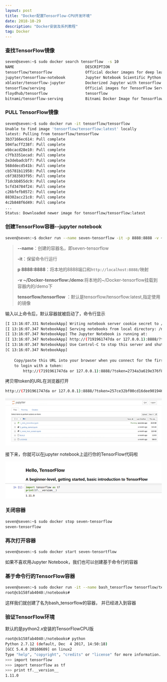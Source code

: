 ```yaml
---
layout: post
title: "Docker配置TensorFlow-CPU开发环境"
date: 2018-10-29
description: "Docker安装及系列教程"
tag: Docker
---
```


### 查找TensorFlow镜像

```bash
seven@seven:~$ sudo docker search tensorflow  -s 10
NAME                                DESCRIPTION                                     STARS               OFFICIAL            AUTOMATED
tensorflow/tensorflow               Official docker images for deep learning fra…   1150                                    
jupyter/tensorflow-notebook         Jupyter Notebook Scientific Python Stack w/ …   86                                      
xblaster/tensorflow-jupyter         Dockerized Jupyter with tensorflow              50                                      [OK]
tensorflow/serving                  Official images for TensorFlow Serving (http…   22                                      
floydhub/tensorflow                 tensorflow                                      14                                      [OK]
bitnami/tensorflow-serving          Bitnami Docker Image for TensorFlow Serving     13                                      [OK]

```



### PULL TensorFlow镜像

```bash
seven@seven:~$ sudo docker run -it tensorflow/tensorflow
Unable to find image 'tensorflow/tensorflow:latest' locally
latest: Pulling from tensorflow/tensorflow
3b37166ec614: Pull complete 
504facff238f: Pull complete 
ebbcacd28e10: Pull complete 
c7fb3351ecad: Pull complete 
2e3debadcbf7: Pull complete 
568ddecd541b: Pull complete 
cb5781b11958: Pull complete 
c6f383503f95: Pull complete 
71dcbb855dc9: Pull complete 
5cfd34784f24: Pull complete 
c26bfefb0572: Pull complete 
88302acc21c8: Pull complete 
4c2b848f6d49: Pull complete 
...
Status: Downloaded newer image for tensorflow/tensorflow:latest
```

### 创建TensorFlow容器--jupyter notebook

```bash
seven@seven:~$ docker run --name seven-tensorflow -it -p 8888:8888 -v ~/Docker-tensorflow:/demo tensorflow/tensorflow
```

> **--name**：创建的容器名，即seven-tensorflow
>
> **-it**：保留命令行运行
>
> **p 8888:8888**：将本地的8888端口和`http://localhost:8888/`映射
>
> **-v ~/Docker-tensorflow:/demo**:将本地的~/Docker-tensorflow挂载到容器内的/demo下
>
> **tensorflow/tensorflow** ：默认是tensorflow/tensorflow:latest,指定使用的镜像

输入以上命令后，默认容器就被启动了，命令行显示

```bash
[I 13:16:07.331 NotebookApp] Writing notebook server cookie secret to /root/.local/share/jupyter/runtime/notebook_cookie_secret
[I 13:16:07.347 NotebookApp] Serving notebooks from local directory: /notebooks
[I 13:16:07.347 NotebookApp] The Jupyter Notebook is running at:
[I 13:16:07.347 NotebookApp] http://(7191961747da or 127.0.0.1):8888/?token=2734a3a619e376f876eb72ba562852fa79efd94a5f3f871a
[I 13:16:07.347 NotebookApp] Use Control-C to stop this server and shut down all kernels (twice to skip confirmation).
[C 13:16:07.347 NotebookApp] 
    
    Copy/paste this URL into your browser when you connect for the first time,
    to login with a token:
        http://(7191961747da or 127.0.0.1):8888/?token=2734a3a619e376f876eb72ba562852fa79efd94a5f3f871a

```

拷贝带token的URL在浏览器打开

```bash
http://(7191961747da or 127.0.0.1):8888/?token=257ce32bf00cd16dee9019462f8753a3b06154618885d682

```

![2](/images/docker/7.png)

接下来，你就可以在jupyter notebook上运行你的TensorFlow代码啦

![2](/images/docker/8.png)

### 关闭容器

```bash
seven@seven:~$ sudo docker stop seven-tensorflow  
seven-tensorflow
```

### 再次打开容器

```bash
seven@seven:~$ sudo docker start seven-tensortflow
```



如果不喜欢用Jupyter Notebook，我们也可以创建基于命令行的容器

### 基于命令行的TensorFlow容器

```bash
seven@seven:~$ sudo docker run -it --name bash_tensorflow tensorflow/tensorflow /bin/bash 
root@cb158fab4040:/notebooks# 

```

这样我们就创建了名为bash_tensorflow的容器， 并已经进入到容器

### 验证TensorFlow环境

默认的是python2.x安装的TensorFlowCPU版

```bash
root@cb158fab4040:/notebooks# python
Python 2.7.12 (default, Dec  4 2017, 14:50:18) 
[GCC 5.4.0 20160609] on linux2
Type "help", "copyright", "credits" or "license" for more information.
>>> import tensorflow 
>>> import tensorflow as tf
>>> print tf.__version__
1.11.0
```

